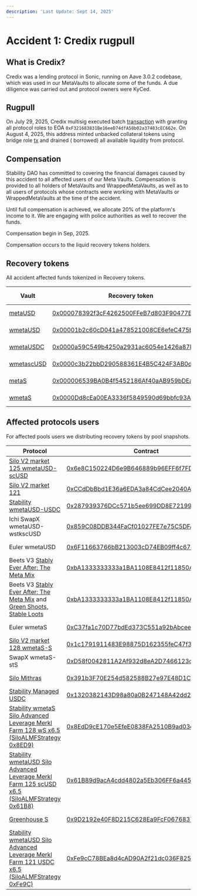 ```yaml
---
description: 'Last Update: Sept 14, 2025'
---
```


# Accident 1: Credix rugpull

## What is Credix?

Credix was a lending protocol in Sonic, running on Aave 3.0.2 codebase, which was used in our MetaVaults to allocate
some of the funds. A due diligence was carried out and protocol owners were KyCed.

## Rugpull

On July 29, 2025, Credix multisig executed
batch [transaction](https://sonicscan.org/tx/0x0cc3520951a2b41281dcc9a0d37ef3f7f139b75675d83ae72e3b8e903334f35e) with
granting all protocol roles to EOA `0xF321683831Be16eeD74dfA58b02a37483cEC662e`. On August 4, 2025, this address minted
unbacked collateral tokens using bridge
role [tx](https://sonicscan.org/tx/0x5db25b5c423dafd620d326e8765b160bafacfeaab2fecbb1d239c72dfeee4fa5) and drained (
borrowed) all available liquidity from protocol.

## Compensation

Stability DAO has committed to covering the financial damages caused by this accident to all affected users of our Meta
Vaults. Compensation is provided to all holders of MetaVaults and WrappedMetaVaults, as well as to all users of
protocols whose contracts were working with MetaVaults or WrappedMetaVaults at the time of the accident.

Until full compensation is achieved, we allocate 20% of the platform's income to it. We are engaging with police
authorities as well to recover the funds.

Compensation begin in Sep, 2025.

Compensation occurs to the liquid recovery tokens holders.

## Recovery tokens

All accident affected funds tokenized in Recovery tokens.

| Vault                                                                                  | Recovery token                                                                                                         | Initial supply | Recovery pool                                                                                                      |
|----------------------------------------------------------------------------------------|------------------------------------------------------------------------------------------------------------------------|----------------|--------------------------------------------------------------------------------------------------------------------|
| [metaUSD](https://sonicscan.org/address/0x1111111199558661Bf7Ff27b4F1623dC6b91Aa3e)    | [0x000078392f3cF4262500FFeB7d803F90477ECC11](https://sonicscan.org/address/0x000078392f3cf4262500ffeb7d803f90477ecc11) | 300,968 USD    | [Shadow RECmetaUSD/wmetaUSD](https://www.shadow.so/liquidity/manage/0x1e2edba99efd08578460bd9a66f4f521ec861eb9)    
| [wmetaUSD](https://sonicscan.org/address/0xAaAaaAAac311D0572Bffb4772fe985A750E88805)   | [0x00001b2c60cD041a478521008CE6efeC475bb9Aa](https://sonicscan.org/address/0x00001b2c60cd041a478521008ce6efec475bb9aa) | 1,572,889 USD  | [Shadow RECwmetaUSD/wmetaUSD](https://www.shadow.so/liquidity/manage/0xd473a0f23f61f63f4e736b16f6133317f0ae4c0a)   
| [wmetaUSDC](https://sonicscan.org/address/0xEEEEEEE6d95E55A468D32FeB5d6648754d10A967)  | [0x0000a59C549b4250a2931ac6054e1426a87DA0EE](https://sonicscan.org/address/0x0000a59c549b4250a2931ac6054e1426a87da0ee) | 105,768 USD    | [Shadow RECwmetaUSDC/wmetaUSD](https://www.shadow.so/liquidity/manage/0x41fc91524e97678f81362f3703b16b07ace0ae23)  
| [wmetascUSD](https://sonicscan.org/address/0xccccCCcca9FC69a2b32408730011EdB3205A93A1) | [0x0000c3b22bbD290588361E4B5C424F3AB0d0a3cc](https://sonicscan.org/address/0x0000c3b22bbd290588361e4b5c424f3ab0d0a3cc) | 1,042,155 USD  | [Shadow RECwmetascUSD/wmetaUSD](https://www.shadow.so/liquidity/manage/0x64c52e6c35c77150b58dc947672c4da606528f85) 
| [metaS](https://sonicscan.org/address/0x4444444420D9De54d69b3997b7D6A31d2BF63F32)      | [0x000006539BA0B4f5452186Af40aAB959bDEa4344](https://sonicscan.org/address/0x000006539ba0b4f5452186af40aab959bdea4344) | 1,099,758 S    | [Shadow RECmetaS/wmetaS](https://www.shadow.so/liquidity/manage/0xb7b6a318621eb0fda0893549ea4ee5da4cecf19e)        
| [wmetaS](https://sonicscan.org/address/0xbbbbbbBBbd0aE69510cE374A86749f8276647B19)     | [0x0000Dd8cEa00EA3336f5849590d69bbfc93A85bb](https://sonicscan.org/address/0x0000dd8cea00ea3336f5849590d69bbfc93a85bb) | 3,168,520 S    | [Shadow RECwmetaS/wmetaS](https://www.shadow.so/liquidity/manage/0xc68fac41bfc940fb5126ba1e790456ae273de9e7)       

## Affected protocols users

For affected pools users we distributing recovery tokens by pool snapshots.

| Protocol                                                                                                                                                                                                                            | Contract                                                                                                               | Snapshot                                                                                                                           | Supply                   |
|-------------------------------------------------------------------------------------------------------------------------------------------------------------------------------------------------------------------------------------|------------------------------------------------------------------------------------------------------------------------|------------------------------------------------------------------------------------------------------------------------------------|--------------------------|
| [Silo V2 market 125 wmetaUSD-scUSD](https://v2.silo.finance/markets/sonic/wmetausd-scusd-125?action=information)                                                                                                                    | [0x6e8C150224D6e9B646889b96EFF6f7FD742e2C22](https://sonicscan.org/address/0x6e8c150224d6e9b646889b96eff6f7fd742e2c22) | [32 users](https://docs.google.com/spreadsheets/d/1WmRisGsllZOYgR6T9zgHizZmbIA43mermckN7qrKO0E/edit?usp=sharing#gid=41265706)      | 904,723 RECwmetaUSD      |
| [Silo V2 market 121](https://v2.silo.finance/markets/sonic/wmetausd-usdc-121?action=information)                                                                                                                                    | [0xCCdDbBbd1E36a6EDA3a84CdCee2040A86225Ba71](https://sonicscan.org/address/0xccddbbbd1e36a6eda3a84cdcee2040a86225ba71) | [75 users](https://docs.google.com/spreadsheets/d/1WmRisGsllZOYgR6T9zgHizZmbIA43mermckN7qrKO0E/edit?usp=sharing#gid=970426821)     | 380,298 RECwmetaUSD      |
| [Stability wmetaUSD-USDC](https://stability.market/?market=wmetaUSD)                                                                                                                                                                | [0x287939376DCc571b5ee699DD8E72199989424A2E](https://sonicscan.org/address/0x287939376dcc571b5ee699dd8e72199989424a2e) | [87 users](https://docs.google.com/spreadsheets/d/1WmRisGsllZOYgR6T9zgHizZmbIA43mermckN7qrKO0E/edit?usp=sharing#gid=489313030)     | 255,586 RECwmetaUSD      |
| Ichi SwapX wmetaUSD-wstkscUSD                                                                                                                                                                                                       | [0x859C08DDB344FaCf01027FE7e75C5DFA6230c7dE](https://sonicscan.org/address/0x859c08ddb344facf01027fe7e75c5dfa6230c7de) | [8 users](https://docs.google.com/spreadsheets/d/1WmRisGsllZOYgR6T9zgHizZmbIA43mermckN7qrKO0E/edit?usp=sharing#gid=634553170)      | 	21,557 RECwmetaUSD      |
| Euler wmetaUSD                                                                                                                                                                                                                      | [0x6F11663766bB213003cD74EB09ff4c67145023c5](https://sonicscan.org/address/0x6f11663766bb213003cd74eb09ff4c67145023c5) | Distribution by curator                                                                                                            | 7,593 RECwmetaUSD        |
| Beets V3 [Stably Ever After: The Meta Mix](https://beets.fi/pools/sonic/v3/0x5103ea917605463fc497396ba89d6732ce4b2d70)                                                                                                              | [0xbA1333333333a1BA1108E8412f11850A5C319bA9](https://sonicscan.org/address/0xba1333333333a1ba1108e8412f11850a5c319ba9) | [41 users](https://docs.google.com/spreadsheets/d/1KYo1kX2_xF3d5QfGgQN3-y-D5WSHExG_5YZnD2NJbbw/edit?gid=1751475199#gid=1751475199) | 11,060 e6 RECwmetaUSDC   |
| Beets V3 [Stably Ever After: The Meta Mix](https://beets.fi/pools/sonic/v3/0x5103ea917605463fc497396ba89d6732ce4b2d70) and [Green Shoots, Stable Loots](https://beets.fi/pools/sonic/v3/0x5d177938870ff8cf9004af5c3248039c721dbf2a) | [0xbA1333333333a1BA1108E8412f11850A5C319bA9](https://sonicscan.org/address/0xba1333333333a1ba1108e8412f11850a5c319ba9) | [44 users](https://docs.google.com/spreadsheets/d/1KYo1kX2_xF3d5QfGgQN3-y-D5WSHExG_5YZnD2NJbbw/edit?gid=0#gid=0)                   | 143,756 e6 RECwmetascUSD |
| Euler wmetaS                                                                                                                                                                                                                        | [0xC37fa1c70D77bdEd373C551a92bAbcee44a9d04E](https://sonicscan.org/address/0xc37fa1c70d77bded373c551a92babcee44a9d04e) | Distribution by curator                                                                                                            | 2,120,455 RECwmetaS      |
| [Silo V2 market 128 wmetaS-S](https://v2.silo.finance/markets/sonic/wmetas-s-128?action=information)                                                                                                                                | [0x1c1791911483E98875D162355feC47f37613f0FB](https://sonicscan.org/address/0x1c1791911483e98875d162355fec47f37613f0fb) | [62 users](https://docs.google.com/spreadsheets/d/1WmRisGsllZOYgR6T9zgHizZmbIA43mermckN7qrKO0E/edit?usp=sharing#gid=390546775)     | 997,722 RECwmetaS        |
| SwapX wmetaS-stS                                                                                                                                                                                                                    | [0xD58f0042811A2Af932d8eA2D7466123ce9052Cde](https://sonicscan.org/address/0xd58f0042811a2af932d8ea2d7466123ce9052cde) | [12 users](https://docs.google.com/spreadsheets/d/1WmRisGsllZOYgR6T9zgHizZmbIA43mermckN7qrKO0E/edit?usp=sharing#gid=1005760135)    | 30,260 RECwmetaS         |
| [Silo Mithras](https://app.silo.finance/vaults/sonic/0x391b3F70E254d582588B27e97E48D1CFcdf0BE7e)                                                                                                                                    | [0x391b3F70E254d582588B27e97E48D1CFcdf0BE7e](https://sonicscan.org/address/0x391b3F70E254d582588B27e97E48D1CFcdf0BE7e) | [14 users](https://docs.google.com/spreadsheets/d/1WmRisGsllZOYgR6T9zgHizZmbIA43mermckN7qrKO0E/edit?usp=sharing#gid=828479906)     | 613,274 RECwmetaUSD         |
| [Stability Managed USDC](https://app.silo.finance/vaults/sonic/0x1320382143D98a80a0B247148A42dd2aa33d9C2D)                                                                                                                          | [0x1320382143D98a80a0B247148A42dd2aa33d9C2D](https://sonicscan.org/address/0x1320382143D98a80a0B247148A42dd2aa33d9C2D) | [42 users](https://docs.google.com/spreadsheets/d/1WmRisGsllZOYgR6T9zgHizZmbIA43mermckN7qrKO0E/edit?usp=sharing#gid=1582389694)    | 156,971 RECwmetaUSD         |
| [Stability wmetaS Silo Advanced Leverage Merkl Farm 128 wS x6.5 (SiloALMFStrategy 0x8ED9)](https://stability.farm/vaults/vault/146/0xD44E7413134Ad3909c793C52cd242d99271f6570)                                                      | [0x8EdD9cE170e5EfeE0838FA2510B9ad03d924dfb6](https://sonicscan.org/address/0x8EdD9cE170e5EfeE0838FA2510B9ad03d924dfb6) | [2 users](https://docs.google.com/spreadsheets/d/1WmRisGsllZOYgR6T9zgHizZmbIA43mermckN7qrKO0E/edit?usp=sharing#gid=894505905)      | 80,159 RECwmetaS         |
| [Stability wmetaUSD Silo Advanced Leverage Merkl Farm 125 scUSD x6.5 (SiloALMFStrategy 0x61B8)](https://stability.farm/vaults/vault/146/0x58D310a1A490f0daa86608998E08852630000151)                                                 | [0x61B89d9acA4cdd4802a5Eb306FF6a4451B107B7D](https://sonicscan.org/address/0x61B89d9acA4cdd4802a5Eb306FF6a4451B107B7D) | [2 users](https://docs.google.com/spreadsheets/d/1WmRisGsllZOYgR6T9zgHizZmbIA43mermckN7qrKO0E/edit?usp=sharing#gid=482831559)      | 53,489 RECwmetaUSD         |
| [Greenhouse S](https://app.silo.finance/vaults/sonic/0x9D2192e40F8D215C628Ea9FcF067683720d82032)                                                                                                                                    | [0x9D2192e40F8D215C628Ea9FcF067683720d82032](https://sonicscan.org/address/0x9D2192e40F8D215C628Ea9FcF067683720d82032) | [47 users](https://docs.google.com/spreadsheets/d/1WmRisGsllZOYgR6T9zgHizZmbIA43mermckN7qrKO0E/edit?usp=sharing#gid=867201858)     | 29,873 RECwmetaS         |
| [Stability wmetaUSD Silo Advanced Leverage Merkl Farm 121 USDC x6.5 (SiloALMFStrategy 0xFe9C)](https://stability.farm/vaults/vault/146/0xe965c5114F689BF9184D9300F3af4A378c6934A9)                                                  | [0xFe9cC78BEa8d4cAD90A2f21dc036F825c4e3b322](https://sonicscan.org/address/0xFe9cC78BEa8d4cAD90A2f21dc036F825c4e3b322) | [2 users](https://docs.google.com/spreadsheets/d/1WmRisGsllZOYgR6T9zgHizZmbIA43mermckN7qrKO0E/edit?usp=sharing#gid=317055864)      | 7,723 RECwmetaUSD         |
